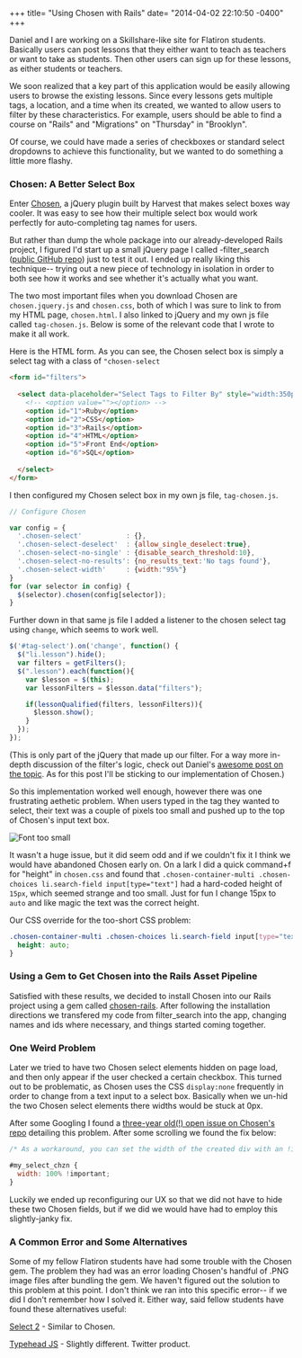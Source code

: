 +++
title= "Using Chosen with Rails"
date= "2014-04-02 22:10:50 -0400"
+++

Daniel and I are working on a Skillshare-like site for Flatiron students. Basically users can post lessons that they either want to teach as teachers or want to take as students. Then other users can sign up for these lessons, as either students or teachers.

We soon realized that a key part of this application would be easily allowing users to browse the existing lessons. Since every lessons gets multiple tags, a location, and a time when its created, we wanted to allow users to filter by these characteristics. For example, users should be able to find a course on "Rails" and "Migrations" on "Thursday" in "Brooklyn". 

Of course, we could have made a series of checkboxes or standard select dropdowns to achieve this functionality, but we wanted to do something a little more flashy. 

<!-- more -->

### Chosen: A Better Select Box

Enter [Chosen](http://harvesthq.github.io/chosen/), a jQuery plugin built by Harvest that makes select boxes way cooler. It was easy to see how their multiple select box would work perfectly for auto-completing tag names for users. 

But rather than dump the whole package into our already-developed Rails project, I figured I'd start up a small jQuery page I called -filter_search ([public GitHub repo](https://github.com/sts10/filter_search/tree/master/chosen)) just to test it out. I ended up really liking this technique-- trying out a new piece of technology in isolation in order to both see how it works and see whether it's actually what you want. 

The two most important files when you download Chosen are `chosen.jquery.js` and `chosen.css`, both of which I was sure to link to from my HTML page, `chosen.html`. I also linked to jQuery and my own js file called `tag-chosen.js`. Below is some of the relevant code that I wrote to make it all work. 

Here is the HTML form. As you can see, the Chosen select box is simply a select tag with a class of `"chosen-select`

```html
<form id="filters">
  
  <select data-placeholder="Select Tags to Filter By" style="width:350px;" multiple class="chosen-select" id="tag-select" tabindex="8">
    <!-- <option value=""></option> -->
    <option id="1">Ruby</option>
    <option id="2">CSS</option>
    <option id="3">Rails</option>
    <option id="4">HTML</option>
    <option id="5">Front End</option>
    <option id="6">SQL</option>
 
  </select>
</form>
```

I then configured my Chosen select box in my own js file, `tag-chosen.js`.

```javascript
// Configure Chosen 

var config = {
  '.chosen-select'           : {},
  '.chosen-select-deselect'  : {allow_single_deselect:true},
  '.chosen-select-no-single' : {disable_search_threshold:10},
  '.chosen-select-no-results': {no_results_text:'No tags found'},
  '.chosen-select-width'     : {width:"95%"}
}
for (var selector in config) {
  $(selector).chosen(config[selector]);
}

```

Further down in that same js file I added a listener to the chosen select tag using `change`, which seems to work well.

```javascript
$('#tag-select').on('change', function() {
  $("li.lesson").hide();
  var filters = getFilters();
  $(".lesson").each(function(){
    var $lesson = $(this);
    var lessonFilters = $lesson.data("filters");

    if(lessonQualified(filters, lessonFilters)){
      $lesson.show();
    }
  });
});
```

(This is only part of the jQuery that made up our filter. For a way more in-depth discussion of the filter's logic, check out Daniel's [awesome post on the topic](http://kr0nos4piens.wordpress.com/2014/03/31/a-dynamic-and-relatively-efficient-front-end-filtering-algorithm-with-rails-and-javascript/). As for this post I'll be sticking to our implementation of Chosen.)

So this implementation worked well enough, however there was one frustrating aethetic problem. When users typed in the tag they wanted to select, their text was a couple of pixels too small and pushed up to the top of Chosen's input text box. 

![Font too small](http://i.imgur.com/kK62WS7.png)

It wasn't a huge issue, but it did seem odd and if we couldn't fix it I think we would have abandoned Chosen early on. On a lark I did a quick command+f for "height" in `chosen.css` and found that `.chosen-container-multi .chosen-choices li.search-field input[type="text"]` had a hard-coded height of `15px`, which seemed strange and too small. Just for fun I change 15px to `auto` and like magic the text was the correct height. 

Our CSS override for the too-short CSS problem:

```css
.chosen-container-multi .chosen-choices li.search-field input[type="text"] {
  height: auto;
} 
```

### Using a Gem to Get Chosen into the Rails Asset Pipeline

Satisfied with these results, we decided to install Chosen into our Rails project using a gem called [chosen-rails](https://github.com/tsechingho/chosen-rails). After following the installation directions we transfered my code from filter_search into the app, changing names and ids where necessary, and things started coming together. 

### One Weird Problem

Later we tried to have two Chosen select elements hidden on page load, and then only appear if the user checked a certain checkbox. This turned out to be problematic, as Chosen uses the CSS `display:none` frequently in order to change from a text input to a select box. Basically when we un-hid the two Chosen select elements there widths would be stuck at 0px. 

After some Googling I found a [three-year old(!) open issue on Chosen's repo](https://github.com/harvesthq/chosen/issues/92) detailing this problem. After some scrolling we found the fix below:

```javascript
/* As a workaround, you can set the width of the created div with an !important flag: */

#my_select_chzn {
  width: 100% !important;
}
```

Luckily we ended up reconfiguring our UX so that we did not have to hide these two Chosen fields, but if we did we would have had to employ this slightly-janky fix. 

### A Common Error and Some Alternatives

Some of my fellow Flatiron students have had some trouble with the Chosen gem. The problem they had was an error loading Chosen's handful of .PNG image files after bundling the gem. We haven't figured out the solution to this problem at this point. I don't think we ran into this specific error-- if we did I don't remember how I solved it. Either way, said fellow students have found these alternatives useful:

[Select 2](http://ivaynberg.github.io/select2/) - Similar to Chosen. 

[Typehead JS](http://twitter.github.io/typeahead.js/) - Slightly different. Twitter product. 
